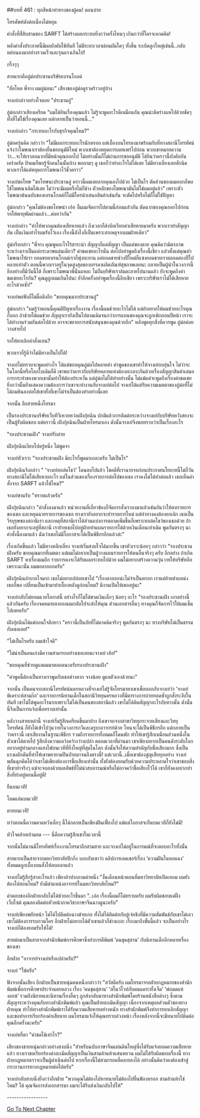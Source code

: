 ##บทที่ 461 : ทุกสีหน้าท่าทางของผู้คน!
ตอนบ่าย

โทรศัพท์ดังต่อเนื่องไม่หยุด

คำสั่งที่สี่สิบสามของ SARFT ได้สร้างผลกระทบยิ่งกว่าครั้งไหนๆ เกินกว่าที่ใครจะคาดคิด!

หลังคำสั่งประกาศนี้มีผลบังคับใช้ทันที ไม่มีระยะเวลาผ่อนผันใดๆ ทั้งสิ้น ระเบิดลูกใหญ่เช่นนี้..กลับหย่อนลงมาอย่างรวดเร็วและรุนแรงเกินไป!

กริ๊งๆๆ

สายแรกคืออู๋ม่อประธานบริษัทเบรนโกลด์

"ฮัลโหล พี่จาง ผมอู๋ม่อนะ" เสียงของอู๋ม่อดูรวดร้าวอยู่บ้าง

จางเย่กล่าวอย่างใจลอย "ประธานอู๋"

อู๋ม่อกล่าวเสียงเครียด "ผมได้ยินเรื่องคุณแล้ว ไม่รู้จะพูดอะไรดีเหมือนกัน คุณน่ะติดร่างแหไปด้วยชัดๆ ทั้งที่ไม่ใช่เรื่องคุณเลย แต่กลายเป็นว่าตอนนี้..."

จางเย่กล่าว "กระทบอะไรกับธุรกิจคุณไหม?"

อู๋ม่อครุ่นคิด กล่าวว่า "ไม่มีผลกระทบอะไรนักหรอก แต่เบื้องบนโทรลงมาพร้อมกับที่ทางสถานีโทรทัศน์แจ้งว่าโฆษณาเราต้องยื่นขออนุมัติใหม่ พวกเขาต้องหยุดการเผยแพร่ไปก่อน พวกเขาหมายความว่า...จะให้เราลบฉากที่มีหน้าคุณออกไป ไม่อย่างนั้นก็ไม่ผ่านการขออนุมัติ ได้ยินว่าคราวนี้บังคับกันเคร่งครัด ป้าผมก็พอรู้จักคนในนั้นบ้าง พอถามๆ ดู เธอก็ว่าทำอะไรไม่ได้เลย ไม่มีทางเลี่ยงเลยสักนิด พวกเราได้แต่หยุดการโฆษณาไว้ชั่วคราว"

จางเย่ขอโทษ "ขอโทษนะประธานอู๋ คราวนี้ผมเลยลากคุณลงไปด้วย ไม่เป็นไร ตัดส่วนของผมออกก็พอ ใช้โฆษณาเดิมได้เลย ไม่ว่าจะมีผมหรือไม่ก็ช่าง ตัวหลักของโฆษณามันไม่ใช่ผมอยู่แล้ว" เพราะตัวโฆษณาต้นฉบับของเบรนโกลด์ก็ไม่มีใครนำเสนอสินค้าเช่นกัน จะตัดไปหรือไม่ก็ไม่ใช่ปัญหา

อู๋ม่อกล่าว "คุณไม่ต้องขอโทษน่า เอ้อ งั้นผมจัดการไปตามนี้ก่อนแล้วกัน ตัดฉากของคุณออกไปก่อน รอให้พายุพัดผ่านแล้ว...ค่อยว่ากัน"

จางเย่กล่าว "ทำให้พวกคุณต้องเสียหายแล้ว ถึงเวลาก็ส่งบิลเรียกค่าเสียหายมาครับ พวกเราทำสัญญากัน เป็นเงินเท่าไรผมรับไว้เอง เรื่องนี้ยังไงก็เป็นเพราะสาเหตุจากผมฝ่ายเดียว"

อู๋ม่อรีบกล่าว "พี่จาง คุณพูดอะไรไร้สาระน่า สัญญาก็แค่สัญญา เป็นแค่ของตาย คุณคิดว่ามิตรภาพระหว่างเราเป็นแค่กระดาษแผ่นเดียว? ค่าชดเชยอะไรนั่น ต่อไปอย่าพูดถึงเรื่องนี้เชียว แล้วตั้งแต่คุณทำโฆษณาให้เรา ยอดขายเบรนโกลด์เราก็พุ่งทะยาน แค่ยอดขายช่วงปีใหม่ก็แซงยอดขายเราตลอดสองปีไปหลายเท่าตัว ตอนนี้พวกเราอยู่ในจุดสูงสุดของบรรดาผลิตภัณฑ์สุขภาพเลยนะ กลายเป็นผู้นำในวงการนี้ อีกอย่างที่มีวันนี้ได้ ก็เพราะโฆษณาพี่นั่นแหละ ไม่งั้นบริษัทเราล้มละลายไปนานแล้ว ยังจะพูดถึงค่าชดเชยอะไรกัน? คุณดูถูกผมเกินไปนะ ย้ำอีกครั้งอย่าพูดเรื่องนี้อีกเชียว เพราะบริษัทเราไม่ได้เสียหายอะไรด้วยซ้ำ!"

จางเย่พอฟังก็ไม่ดื้อดึงอีก "ขอบคุณมากประธานอู๋"

อู๋ม่อกล่าว "ผมรู้ว่าตอนนี้คุณมีปัญหาเรื่องงาน เรื่องนี้ผมช่วยอะไรไม่ได้ แต่ถ้าอยากให้ผมช่วยอะไรคุณก็บอก ถ้าช่วยได้ผมช่วย สัญญาเรายังเป็นไปตามเดิมจนกว่าการแบนของคุณจะถูกเพิกถอนปีหน้า เราจะได้ทำงานร่วมกันต่อไปด้วย อาจจะขยายการสนับสนุนของคุณด้วยอีก" หลังพูดทุกสิ่งที่ควรพูด อู๋ม่อค่อยวางสายไป

รอให้ยกเลิกคำสั่งแบน?

พวกเราก็รู้ดีว่าไม่มีทางเป็นไปได้!

จางเย่ไม่ทราบจะพูดอย่างไร ได้แต่ขอบคุณอู๋ม่อไปหลายคำ คำพูดของเขาทำให้จางเย่อบอุ่นใจ ไม่ว่าจะในโลกนี้หรือโลกใบเดิมก็ดี เขาพบว่าดารากับบริษัทหลายแห่งต้องทะเลาะกันด้วยเรื่องสัญญาสินค้าเสมอ การกระทำของพวกเขานั้นทำให้ต้องประหวั่น แต่อู๋ม่อไม่ได้ทำอย่างนั้น ไม่แม้แต่จะพูดถึงเรื่องค่าชดเชย ยิ่งกว่านั้นยังแสดงความต้องการว่าเขาจะทำงานกับจางเย่ต่อไป จางเย่ได้แต่รับความเมตตาของอู๋ม่อที่ไม่ได้ถมหินลงบ่อใส่เขาทั้งที่เขาไม่จำเป็นต้องทำอย่างนี้เลย

จากนั้น อีกสายหนึ่งโทรมา

เป็นรองประธานบริษัทเว็บทีวีเหวยหว่อเฝิงกุ้ยฉิน ปกติแล้วการติดต่อระหว่างจางเย่กับบริษัทหวังสยงจะเป็นผู้รับผิดชอบ แต่คราวนี้ เฝิงกุ้ยฉินเป็นฝ่ายโทรมาเอง ดังนั้นจางเย่จึงพอทราบว่าเป็นเรื่องอะไร

"รองประธานเฝิง" จางเย่รับสาย

เฝิงกุ้ยฉินเงียบไปครู่หนึ่ง ไม่พูดจา

จางเย่หัวเราะ "รองประธานเฝิง มีอะไรก็พูดมาเถอะครับ ไม่เป็นไร"

เฝิงกุ้ยฉินจึงกล่าว " ‘จางเย่ทอล์คโชว์’ โดนลบไปแล้ว โชคดีที่เราฉายจบก่อนประกาศนโยบายนี้ไม่กี่วัน ทางสถานีไม่ได้เสียหายอะไร แต่ในส่วนของเรื่องรายการต่อไปของเธอ เราคงไม่ได้ทำต่อแล้ว เธอเห็นคำสั่งจาก SARFT แล้วใช่ไหม?"

จางเย่ขานรับ "ทราบแล้วครับ"

เฝิงกุ้ยฉินกล่าว "คำสั่งลงมาแล้ว หน่วยงานที่เกี่ยวข้องก็จัดการสั่งเราลงมาแล้วเช่นกันว่าให้ลบรายการของเธอ และหยุดฉายรายการของเธอ ทางเรายังอยากจะทำรายการใหม่ แต่ท่าทางคงต้องยกเลิก เธอเป็นวีรบุรุษของสถานีเรา และเหตุที่สถานีเราได้ส่วนแบ่งการตลาดเพิ่มขึ้นก็เพราะทอล์คโชว์ของเธอด้วย ถ้าเธอยังอยากจะอยู่ที่สถานี เราย้ายเธอไปอยู่ฝ่ายทำแผนรายการได้ด้วยเงินเดือนเท่าเดิม พูดกันตรงๆ นะ คำสั่งนี้ลงมาแล้ว ฉันว่าเธอไม่มีโอกาสจะได้เป็นพิธีกรอีกแล้วล่ะ"

เรื่องเกิดขึ้นแล้ว ไม่มีทางหลีกเลี่ยง จางเย่เริ่มสงบใจได้มากขึ้น เขาหัวเราะน้อยๆ กล่าวว่า "รองประธานเฝิงครับ ขอบคุณมากที่เมตตา แต่ผมไม่อยากเป็นผู้วางแผนรายการให้คนอื่นจริงๆ ครับ อีกอย่าง ถ้าเกิด SARFT หาเรื่องผมอีก รายการคงจะได้รับผลกระทบไปด้วย ผมไม่อยากสร้างความวุ่นวายให้บริษัทอีก เพราะฉะนั้น ผมขอลาออกครับ"

เฝิงกุ้ยฉินลำบากใจมาก เธอไม่อยากปล่อยเขาไป "เรื่องลาออกน่ะไม่จำเป็นหรอก เราแค่ย้ายตำแหน่งเธอก็พอ เปลี่ยนเป็นเข้ามาทำเบื้องหลังดูก่อนไหม? มีงานเปิดให้เธออยู่นะ"

จางเย่กลับไม่ยอมฉวยโอกาสนี้ อย่างไรก็ไม่ได้ขาดเงินเล็กๆ น้อยๆ อะไร "รองประธานเฝิง เอาอย่างนี้แล้วกันครับ เรื่องจดหมายลาออกผมกลับไปจะส่งให้คุณ ส่วนเอกสารอื่นๆ ทางคุณก็จัดการไว้ให้ผมเซ็นไปเลยครับ"

เฝิงกุ้ยฉินได้แต่ถอนใจลึกยาว "คราวนี้เป็นภัยที่ไม่คาดคิดจริงๆ พูดกันตรงๆ นะ ทางบริษัทไม่เป็นธรรมกับเธอเลย!"

"ไม่เป็นไรครับ ผมเข้าใจดี"

"ไม่น่าเป็นคนเก่งมีความสามารถอย่างเธอเลยนะจางเย่ เฮ้อ!"

"ขอบคุณที่ช่วยดูแลผมมาตลอดนะครับรองประธานเฝิง"

"คำพูดนี้ต้องเป็นทางเราพูดกับเธอต่างหาก จางน้อย ดูแลตัวเองด้วยนะ"

จากนั้น เป็นคนจากสถานีโทรทัศน์นครหลวงที่จางเย่ไม่รู้จักโทรมาหาเขาเพื่อบอกกับจางเย่ว่า ‘จางเย่พิเคราะห์สามก๊ก’ และรายการนิทานเด็กในสถานีวิทยุนครหลวงที่มีตารางการถ่ายทอดซ้ำถูกสั่งระงับในทันที เขาไม่ได้พูดอะไรมากเพราะไม่ได้เป็นคนของสถานีแล้ว เขาไม่ได้ติดสัญญาอะไรกับทางนั้น ดังนั้นนี่จึงเป็นการแจ้งเพื่อทราบเท่านั้น

หลังวางสายเหล่านี้ จางเย่เริ่มรู้สึกเครียดขึ้นมาบ้าง ถึงเขาจบจากสาขาวิทยุกระจายเสียงและวิทยุโทรทัศน์ ก็ยังได้เข้าไปวุ่นวายในวงการกวีและครูบาอาจารย์ด้วย ไหนจะได้เป็นพิธีกรอีก แต่กลายเป็นว่าคราวนี้ เขาเสียงานในฐานะพิธีกร รวมถึงรายการทั้งหมดก็โดนพัก ทำให้เขารู้สึกเหมือนส่วนหนึ่งในตัวเขาได้ตายไป รู้สึกถึงความเคว้งคว้างว่างเปล่า ตลอดเวลาที่ผ่านมา เขาเพียงอยากเป็นคนดังระดับโลก อยากอยู่ท่ามกลางแสงไฟบนเวทีที่ยิ่งใหญ่ที่สุดในโลก ดังนั้นจึงให้ความสำคัญกับชื่อเสียงมาก ซึ่งเป็นแรงผลักดันที่ทำให้เขาพยายามปีนป่ายมาจนถึงตรงนี้! แต่เวลานี้..เมื่อเขาต้องสูญเสียทุกอย่าง จางเย่พลันฉุกคิดได้ว่าเขาไม่เพียงต้องการชื่อเสียงเท่านั้น ทั้งยังต้องยอมรับด้วยความประหลาดใจว่าเขาชอบสิ่งที่เขาทำจริงๆ แม้จะจบลงด้วยผลลัพธ์ที่ไม่น่าสบอารมณ์หรือไม่อาจคว้าชื่อเสียงไว้ได้ เขาก็ยังคงอยากทำสิ่งที่ทำอยู่ตอนนี้อยู่ดี!

ยืนบนเวที!

โลดแล่นบนเวที!

ตายบนเวที!

ทว่าตอนนี้ความคาดหวังเล็กๆ นี้ได้กลายเป็นเพียงฝันเฟื่องไป แม้แต่โอกาสจะยืนบนเวทีก็ยังไม่มี!

หัวใจคล้ายเถ้ามอด --- นี่คือความรู้สึกเขาในเวลานี้

จากนั้นไม่นานมีโทรศัพท์เรื่องงานโทรมาอีกสามสาย และจางเย่ไม่อยู่ในอารมณ์ที่จะตอบอะไรทั้งนั้น

สายแรกเป็นสายจากมหาวิทยาลัยปักกิ่ง บอกกับเขาว่า คลิปการเลคเชอร์เรื่อง ‘ความฝันในหอแดง’ ทั้งหมดถูกเบื้องบนสั่งให้ลบออกแล้ว

จางเย่ไม่รู้สึกรู้สาอะไรแล้ว เพียงอ้าปากถามคำหนึ่ง "งั้นเดือนหน้าตอนที่มหาวิทยาลัยเปิดเทอม ผมยังต้องไปสอนไหม? ยังมีตำแหน่งอาจารย์ในมหาวิทยาลัยไหม?"

คำตอบของอีกฝ่ายกลับไม่ได้ช่วยอะไรขึ้นมา "..เอ่อ เรื่องนี้ผมก็ไม่ทราบครับ ผมรับผิดชอบแค่ฝั่งเว็บไซต์ คุณลองติดต่อหัวหน้าภาควิชาภาษาจีนฉางดูนะครับ"

จางเย่เพียงพยักหน้า ไม่ได้ไปติดต่อฉางข่ายเกอ ทั้งไม่ได้ติดต่อกับอู๋เจ๋อชิงที่มีความสัมพันธ์กับเขาไม่เลว เขาไม่ต้องการรบกวนใคร อีกฝ่ายไม่อยากได้ตัวเขาแล้วก็ช่างเถอะ เรื่องมาถึงขั้นนี้แล้ว จะเป็นอย่างไรจางเย่ก็ต้องยอมรับให้ได้!

สายต่อมาเป็นสายจากสำนักพิมพ์การศึกษาซึ่งทำการตีพิมพ์ ‘คนขุดสุสาน’ กับนิทานเด็กอีกหลายเรื่องของเขา

อีกฝ่าย "อาจารย์จางเย่หรือเปล่าครับ?"

จางเย่ "ใช่ครับ"

ฟังจากนั้นเสียง อีกฝ่ายเป็นชายหนุ่มคนหนึ่งกล่าวว่า "สวัสดีครับ ผมโทรมาจากฝ่ายกฎหมายของสำนักพิมพ์เพื่อการศึกษาประจำนครหลวง เรื่อง ‘คนขุดสุสาน’ ‘สโนว์ไวท์กับคนแคระทั้งเจ็ด’ ‘พ่อมดแห่งออซ’ รวมถึงนิยายและนิทานเรื่องอื่นๆ ถูกส่งกลับมาทางสำนักพิมพ์โดยร้านหนังสือต่างๆ ซึ่งตามสัญญาระหว่างคุณกับทางสำนักพิมพ์แล้ว คุณเป็นฝ่ายละเมิดสัญญา เนื่องจากเหตุผลส่วนตัวของทางฝ่ายคุณ ทำให้ทางสำนักพิมพ์เราได้รับความเสียหายอย่างหนัก ทางสำนักพิมพ์จึงทำการยกเลิกสัญญาและขอทำการเรียกร้องค่าเสียหาย ผมโทรมาแจ้งให้คุณทราบล่วงหน้า เรื่องหลังจากนี้จะมีทนายไปติดต่อคุณอีกครั้งนะครับ"

จางเย่หรี่ตา "ค่าชดใช้เท่าไร?"

เสียงของชายหนุ่มกล่าวอย่างสงบนิ่ง "สำหรับฉบับภาษาจีนแผ่นดินใหญ่ซึ่งได้รับแจ้งยอดความเสียหายแล้ว ทางเราขอเรียกร้องค่าละเมิดสัญญาเป็นเงินสามล้านห้าแสนหยวน ผมไม่ได้รับผิดชอบเรื่องนี้ ทางฝ่ายกฎหมายเราจะเป็นผู้ดำเนินต่อไป หากเรื่องนี้ไม่สามารถคลี่คลายลงได้ อย่างนั้นคิดว่าคงต้องเข้าสู่กระบวนการทางกฎหมายต่อไปครับ"

จางเย่กลับสงบนิ่งยิ่งกว่าอีกฝ่าย "พวกคุณไม่ต้องไปหาทนายไม่ต้องไปยื่นฟ้องหรอก สามล้านห้าใช่ไหม? ได้ คุณจัดการส่งเอกสารมา ผมจะได้รีบส่งเงินกลับไปให้"





*-*-*-*-*-*-*-*-*-*-*-*-*-*-*-*-*-*




[Go To Next Chapter]( ./62.md)